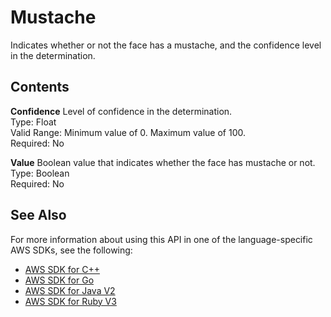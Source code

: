# Mustache<a name="API_Mustache"></a>

Indicates whether or not the face has a mustache, and the confidence level in the determination\.

## Contents<a name="API_Mustache_Contents"></a>

 **Confidence**   <a name="rekognition-Type-Mustache-Confidence"></a>
Level of confidence in the determination\.  
Type: Float  
Valid Range: Minimum value of 0\. Maximum value of 100\.  
Required: No

 **Value**   <a name="rekognition-Type-Mustache-Value"></a>
Boolean value that indicates whether the face has mustache or not\.  
Type: Boolean  
Required: No

## See Also<a name="API_Mustache_SeeAlso"></a>

For more information about using this API in one of the language\-specific AWS SDKs, see the following:
+  [AWS SDK for C\+\+](https://docs.aws.amazon.com/goto/SdkForCpp/rekognition-2016-06-27/Mustache) 
+  [AWS SDK for Go](https://docs.aws.amazon.com/goto/SdkForGoV1/rekognition-2016-06-27/Mustache) 
+  [AWS SDK for Java V2](https://docs.aws.amazon.com/goto/SdkForJavaV2/rekognition-2016-06-27/Mustache) 
+  [AWS SDK for Ruby V3](https://docs.aws.amazon.com/goto/SdkForRubyV3/rekognition-2016-06-27/Mustache) 